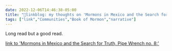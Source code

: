 ```yaml
---
date: 2022-12-06T14:46:38-05:00
title: "🔗linkblog: my thoughts on 'Mormons in Mexico and the Search for Truth, Pipe Wrench no. 8:'"
tags: ["link","Communities","Book of Mormon","narrative"]
---
```

Long read but a good read.  
 

[link to 'Mormons in Mexico and the Search for Truth, Pipe Wrench no. 8:'](https://pipewrenchmag.com/searching-for-zarahemla-mormons-in-mesoamerica/)
